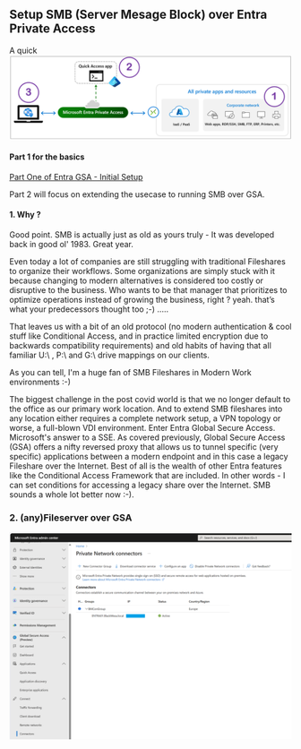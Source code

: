 
###

## Setup SMB (Server Mesage Block) over Entra Private Access

A quick 
![Screenshot](https://github.com/verboompj/EntraGSA/blob/main/Pictures/private-access-diagram-quick-access3.png)

#### Part 1 for the basics

[Part One of Entra GSA - Initial Setup](https://github.com/verboompj/EntraGSA/blob/main/EntraGSA_Part1.md)

Part 2 will focus on extending the usecase to running SMB over GSA. 

#### 1. Why ? 


Good point. SMB is actually just as old as yours truly - It was developed back in good ol' 1983. Great year. 

Even today a lot of companies are still struggling with traditional Fileshares to organize their workflows. Some organizations are simply stuck with it because changing to modern alternatives is considered too costly or disruptive to the business. Who wants to be that manager that prioritizes to optimize operations instead of growing the business, right ? yeah. that’s what your predecessors thought too ;-) ..... 

That leaves us with a bit of an old protocol (no modern authentication & cool stuff like Conditional Access, and in practice limited encryption due to backwards compatibility requirements) and old habits of having that all familiar U:\ , P:\ and G:\ drive mappings on our clients. 

As you can tell, I'm a huge fan of SMB Fileshares in Modern Work environments :-) 

The biggest challenge in the post covid world is that we no longer default to the office as our primary work location. And to extend SMB fileshares into any location either requires a complete network setup, a VPN topology or worse, a full-blown VDI environment.
Enter Entra Global Secure Access. Microsoft's answer to a SSE. As covered previously, Global Secure Access (GSA) offers a nifty reversed proxy that allows us to tunnel specific (very specific) applications between a modern endpoint and in this case a legacy Fileshare over the Internet. Best of all is the wealth of other Entra features like the Conditional Access Framework that are included. In other words - I can set conditions for accessing a legacy share over the Internet. SMB sounds a whole lot better now :-).


### 2. (any)Fileserver over GSA



![Screenshot](https://github.com/verboompj/EntraGSA/blob/main/Pictures/connectors2.png)

